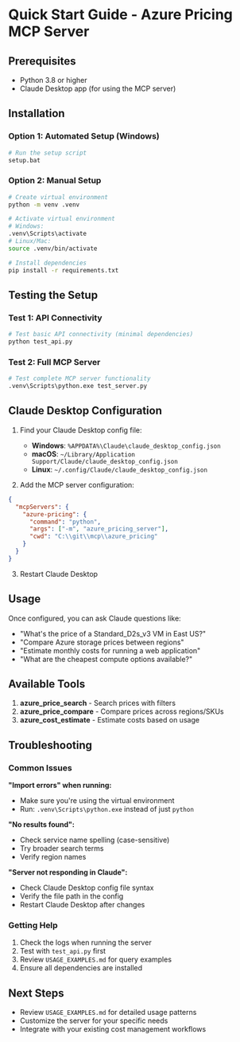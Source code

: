 # Quick Start Guide - Azure Pricing MCP Server

## Prerequisites

- Python 3.8 or higher
- Claude Desktop app (for using the MCP server)

## Installation

### Option 1: Automated Setup (Windows)
```bash
# Run the setup script
setup.bat
```

### Option 2: Manual Setup
```bash
# Create virtual environment
python -m venv .venv

# Activate virtual environment
# Windows:
.venv\Scripts\activate
# Linux/Mac:
source .venv/bin/activate

# Install dependencies
pip install -r requirements.txt
```

## Testing the Setup

### Test 1: API Connectivity
```bash
# Test basic API connectivity (minimal dependencies)
python test_api.py
```

### Test 2: Full MCP Server
```bash
# Test complete MCP server functionality
.venv\Scripts\python.exe test_server.py
```

## Claude Desktop Configuration

1. Find your Claude Desktop config file:
   - **Windows**: `%APPDATA%\Claude\claude_desktop_config.json`
   - **macOS**: `~/Library/Application Support/Claude/claude_desktop_config.json`
   - **Linux**: `~/.config/Claude/claude_desktop_config.json`

2. Add the MCP server configuration:
```json
{
  "mcpServers": {
    "azure-pricing": {
      "command": "python",
      "args": ["-m", "azure_pricing_server"],
      "cwd": "C:\\git\\mcp\\azure_pricing"
    }
  }
}
```

3. Restart Claude Desktop

## Usage

Once configured, you can ask Claude questions like:

- "What's the price of a Standard_D2s_v3 VM in East US?"
- "Compare Azure storage prices between regions"
- "Estimate monthly costs for running a web application"
- "What are the cheapest compute options available?"

## Available Tools

1. **azure_price_search** - Search prices with filters
2. **azure_price_compare** - Compare prices across regions/SKUs  
3. **azure_cost_estimate** - Estimate costs based on usage

## Troubleshooting

### Common Issues

**"Import errors" when running:**
- Make sure you're using the virtual environment
- Run: `.venv\Scripts\python.exe` instead of just `python`

**"No results found":**
- Check service name spelling (case-sensitive)
- Try broader search terms
- Verify region names

**"Server not responding in Claude":**
- Check Claude Desktop config file syntax
- Verify the file path in the config
- Restart Claude Desktop after changes

### Getting Help

1. Check the logs when running the server
2. Test with `test_api.py` first
3. Review `USAGE_EXAMPLES.md` for query examples
4. Ensure all dependencies are installed

## Next Steps

- Review `USAGE_EXAMPLES.md` for detailed usage patterns
- Customize the server for your specific needs
- Integrate with your existing cost management workflows